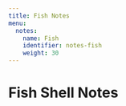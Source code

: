 ```yaml
---
title: Fish Notes
menu:
  notes:
    name: Fish
    identifier: notes-fish
    weight: 30
---
```

# Fish Shell Notes